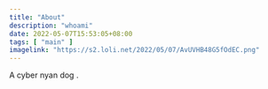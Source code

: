 ```yaml
---
title: "About"
description: "whoami"
date: 2022-05-07T15:53:05+08:00
tags: [ "main" ]
imagelink: "https://s2.loli.net/2022/05/07/AvUVHB48G5fOdEC.png"
---
```



A cyber nyan dog .